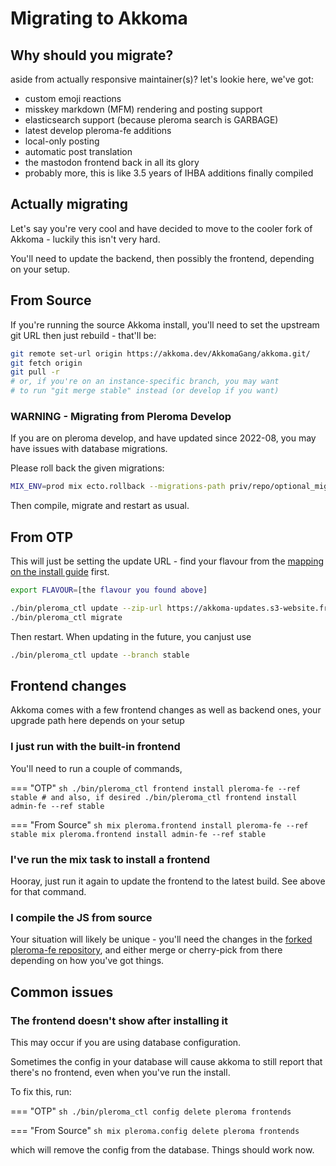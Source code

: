 # Migrating to Akkoma

## Why should you migrate?

aside from actually responsive maintainer(s)? let's lookie here, we've got:

- custom emoji reactions
- misskey markdown (MFM) rendering and posting support
- elasticsearch support (because pleroma search is GARBAGE)
- latest develop pleroma-fe additions
- local-only posting
- automatic post translation
- the mastodon frontend back in all its glory
- probably more, this is like 3.5 years of IHBA additions finally compiled

## Actually migrating

Let's say you're very cool and have decided to move to the cooler
fork of Akkoma - luckily this isn't very hard.

You'll need to update the backend, then possibly the frontend, depending
on your setup.

## From Source

If you're running the source Akkoma install, you'll need to set the
upstream git URL then just rebuild - that'll be:

```bash
git remote set-url origin https://akkoma.dev/AkkomaGang/akkoma.git/
git fetch origin
git pull -r
# or, if you're on an instance-specific branch, you may want
# to run "git merge stable" instead (or develop if you want)
```

### WARNING - Migrating from Pleroma Develop
If you are on pleroma develop, and have updated since 2022-08, you may have issues with database migrations.

Please roll back the given migrations:

```bash
MIX_ENV=prod mix ecto.rollback --migrations-path priv/repo/optional_migrations/pleroma_develop_rollbacks -n3
```

Then compile, migrate and restart as usual.

## From OTP

This will just be setting the update URL - find your flavour from the [mapping on the install guide](../otp_en/#detecting-flavour) first.

```bash
export FLAVOUR=[the flavour you found above]

./bin/pleroma_ctl update --zip-url https://akkoma-updates.s3-website.fr-par.scw.cloud/stable/akkoma-$FLAVOUR.zip
./bin/pleroma_ctl migrate
```

Then restart. When updating in the future, you canjust use

```bash
./bin/pleroma_ctl update --branch stable
```

## Frontend changes

Akkoma comes with a few frontend changes as well as backend ones,
your upgrade path here depends on your setup

### I just run with the built-in frontend

You'll need to run a couple of commands,

=== "OTP"
    ```sh
    ./bin/pleroma_ctl frontend install pleroma-fe --ref stable
    # and also, if desired
    ./bin/pleroma_ctl frontend install admin-fe --ref stable
    ```

=== "From Source"
    ```sh
    mix pleroma.frontend install pleroma-fe --ref stable
    mix pleroma.frontend install admin-fe --ref stable
    ```

### I've run the mix task to install a frontend

Hooray, just run it again to update the frontend to the latest build.
See above for that command.

### I compile the JS from source

Your situation will likely be unique - you'll need the changes in the
[forked pleroma-fe repository](https://akkoma.dev/AkkomaGang/pleroma-fe),
and either merge or cherry-pick from there depending on how you've got
things.

## Common issues

### The frontend doesn't show after installing it

This may occur if you are using database configuration.

Sometimes the config in your database will cause akkoma to still report
that there's no frontend, even when you've run the install.

To fix this, run:

=== "OTP"
    ```sh
    ./bin/pleroma_ctl config delete pleroma frontends
    ```

=== "From Source"
    ```sh
    mix pleroma.config delete pleroma frontends
    ```

which will remove the config from the database. Things should work now.